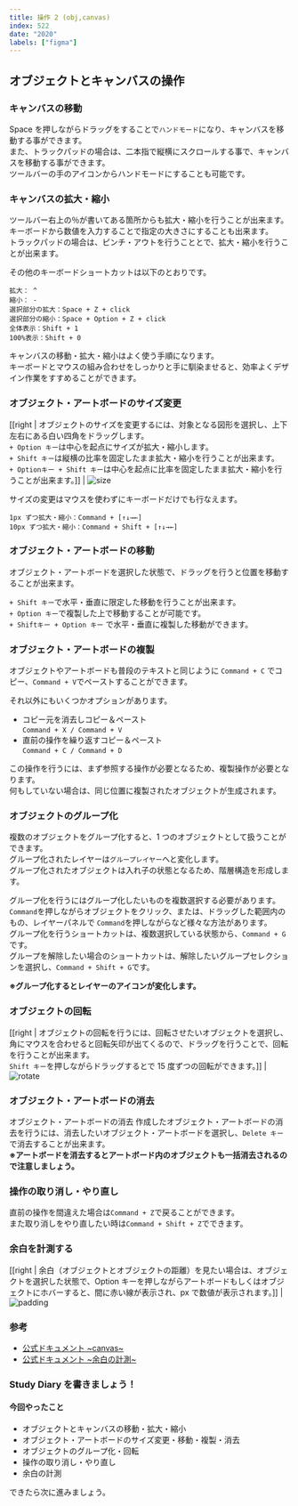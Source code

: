 ```yaml
---
title: 操作 2 (obj,canvas)
index: 522
date: "2020"
labels: ["figma"]
---
```


## オブジェクトとキャンバスの操作

### キャンバスの移動

Space を押しながらドラッグをすることで`ハンドモード`になり、キャンバスを移動する事ができます。  
また、トラックパッドの場合は、二本指で縦横にスクロールする事で、キャンバスを移動する事ができます。  
ツールバーの手のアイコンからハンドモードにすることも可能です。

### キャンバスの拡大・縮小

ツールバー右上の％が書いてある箇所からも拡大・縮小を行うことが出来ます。  
キーボードから数値を入力することで指定の大きさにすることも出来ます。  
トラックパッドの場合は、ピンチ・アウトを行うこととで、拡大・縮小を行うことが出来ます。

その他のキーボードショートカットは以下のとおりです。

```
拡大： ^
縮小： -
選択部分の拡大：Space + Z + click
選択部分の縮小：Space + Option + Z + click
全体表示：Shift + 1
100%表示：Shift + 0
```

キャンバスの移動・拡大・縮小はよく使う手順になります。  
キーボードとマウスの組み合わせをしっかりと手に馴染ませると、効率よくデザイン作業をすすめることができます。

### オブジェクト・アートボードのサイズ変更

[[right | オブジェクトのサイズを変更するには、対象となる図形を選択し、上下左右にある白い四角をドラッグします。<br/>`+ Option キー`は中心を起点にサイズが拡大・縮小します。<br/>`+ Shift キー`は縦横の比率を固定したまま拡大・縮小を行うことが出来ます。<br/>`+ Optionキー + Shift キー`は中心を起点に比率を固定したまま拡大・縮小を行うことが出来ます。]]
| ![size](./img/size.png)

サイズの変更はマウスを使わずにキーボードだけでも行なえます。

```
1px ずつ拡大・縮小：Command + [↑↓→←]
10px ずつ拡大・縮小：Command + Shift + [↑↓→←]
```

### オブジェクト・アートボードの移動

オブジェクト・アートボードを選択した状態で、ドラッグを行うと位置を移動することが出来ます。

`+ Shift キー`で水平・垂直に限定した移動を行うことが出来ます。  
`+ Option キー`で複製した上で移動することが可能です。  
`+ Shiftキー + Option キー` で水平・垂直に複製した移動ができます。

### オブジェクト・アートボードの複製

オブジェクトやアートボードも普段のテキストと同じように `Command + C` でコピー、`Command + V`でペーストすることができます。

それ以外にもいくつかオプションがあります。

- コピー元を消去しコピー＆ペースト  
  `Command + X / Command + V`
- 直前の操作を繰り返すコピー＆ペースト  
  `Command + C / Command + D`

この操作を行うには、まず参照する操作が必要となるため、複製操作が必要となります。  
何もしていない場合は、同じ位置に複製されたオブジェクトが生成されます。

### オブジェクトのグループ化

複数のオブジェクトをグループ化すると、1 つのオブジェクトとして扱うことができます。  
グループ化されたレイヤーは`グループレイヤー`へと変化します。  
グループ化されたオブジェクトは入れ子の状態となるため、階層構造を形成します。

グループ化を行うにはグループ化したいものを複数選択する必要があります。  
`Command`を押しながらオブジェクトをクリック、または、ドラッグした範囲内のもの、レイヤーパネルで `Command`を押しながらなど様々な方法があります。  
グループ化を行うショートカットは、複数選択している状態から、`Command + G` です。  
グループを解除したい場合のショートカットは、解除したいグループセレクションを選択し、`Command + Shift + G`です。

**※グループ化するとレイヤーのアイコンが変化します。**

### オブジェクトの回転

[[right | オブジェクトの回転を行うには、回転させたいオブジェクトを選択し、角にマウスを合わせると回転矢印が出てくるので、ドラッグを行うことで、回転を行うことが出来ます。<br/>`Shift キー`を押しながらドラッグするとで 15 度ずつの回転ができます。]]
| ![rotate](./img/rotate.png)

### オブジェクト・アートボードの消去

オブジェクト・アートボードの消去
作成したオブジェクト・アートボードの消去を行うには、消去したいオブジェクト・アートボードを選択し、`Delete キー`で消去することが出来ます。  
**※アートボードを消去するとアートボード内のオブジェクトも一括消去されるので注意しましょう。**

### 操作の取り消し・やり直し

直前の操作を間違えた場合は`Command + Z`で戻ることができます。  
また取り消しをやり直したい時は`Command + Shift + Z`でできます。

### 余白を計測する

[[right | 余白（オブジェクトとオブジェクトの距離）を見たい場合は、オブジェクトを選択した状態で、Option キーを押しながらアートボードもしくはオブジェクトにホバーすると、間に赤い線が表示され、px で数値が表示されます。]]
| ![padding](./img/padding.png)

### 参考

- [公式ドキュメント ~canvas~](https://help.figma.com/hc/en-us/articles/360041064814-Explore-the-Canvas)
- [公式ドキュメント ~余白の計測~](https://help.figma.com/hc/en-us/articles/360039956974-Measure-distances-between-objects)

### Study Diary を書きましょう！

#### 今回やったこと

- オブジェクトとキャンバスの移動・拡大・縮小
- オブジェクト・アートボードのサイズ変更・移動・複製・消去
- オブジェクトのグループ化・回転
- 操作の取り消し・やり直し
- 余白の計測

できたら次に進みましょう。
